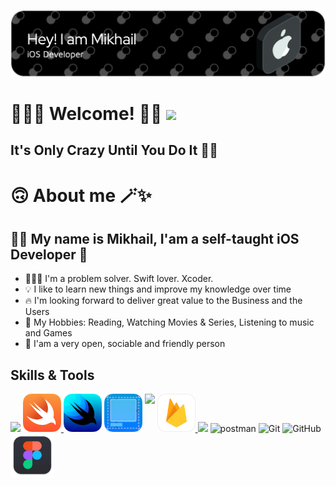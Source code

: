 ![Header](https://github.com/MikhailKostylev/MikhailKostylev/blob/main/github-header-image.png)

# 🙋🏻‍♂️ Welcome! 👋🏻 ![](https://komarev.com/ghpvc/?username=MikhailKostylev)

## It's Only Crazy Until You Do It ☝🏻

# 🙃 About me 🪄✨
## ✌🏻 My name is Mikhail, I'am a self-taught iOS Developer 
- 🧑🏻‍💻 I'm a problem solver. Swift lover. Xcoder.
- 💡 I like to learn new things and improve my knowledge over time
- 🔥 I'm looking forward to deliver great value to the Business and the Users
- 🎯 My Hobbies: Reading, Watching Movies & Series, Listening to music and Games
- 💫 I'am a very open, sociable and friendly person

## Skills & Tools

<img height="61em" src="https://user-images.githubusercontent.com/10991489/119416278-918ddb80-bcf3-11eb-9106-2e73b8f45902.png"/> <a href="https://developer.apple.com/swift/"><img src="https://raw.githubusercontent.com/MikhailKostylev/MikhailKostylev/main/Swift.png" width="61" height="61" title="Swift"> </a> <a href="https://developer.apple.com/xcode/swiftui/"><img src="https://raw.githubusercontent.com/MikhailKostylev/MikhailKostylev/main/SwiftUI.png" width="61" height="61" title="SwiftUI"></a> <img src="https://raw.githubusercontent.com/MikhailKostylev/MikhailKostylev/main/UIKit.png" width="61" height="61" title="UIKit"> </a>  <img align="top" height="70em" src="https://developer.apple.com/design/human-interface-guidelines/macos/images/app-icon-realistic-materials_2x.png"/> <a href="https://firebase.google.com"><img src="https://raw.githubusercontent.com/MikhailKostylev/MikhailKostylev/main/Firebase.png" width="61" height="61" title="Google Firebase"> </a> <img height="61em" src="https://user-images.githubusercontent.com/10991489/119416543-285a9800-bcf4-11eb-8755-a9351330ef0d.jpg"/> ![postman](https://www.vectorlogo.zone/logos/getpostman/getpostman-icon.svg) ![Git](https://www.vectorlogo.zone/logos/git-scm/git-scm-icon.svg) ![GitHub](https://www.vectorlogo.zone/logos/github/github-icon.svg) <img height="70em" src="https://raw.githubusercontent.com/MikhailKostylev/MikhailKostylev/main/Figma.png"/>


